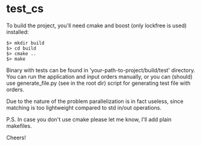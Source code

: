 # test_cs

To build the project, you'll need cmake and boost (only lockfree is used) installed:

```
$> mkdir build
$> cd build
$> cmake ..
$> make
```

Binary with tests can be found in 'your-path-to-project/build/test' directory.
You can run the application and input orders manually, or you can (should) 
use generate_file.py (see in the root dir) script for generating test file with orders.

Due to the nature of the problem parallelization is in fact useless, since matching is too 
lightweight compared to std in/out operations.

P.S. In case you don't use cmake please let me know, I'll add plain makefiles. 

Cheers!
